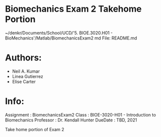 # Biomechanics Exam 2 Takehome Portion
~/denkr/Documents/School/UCD/'5. BIOE.3020.H01 - BioMechanics'/Matlab/BiomechanicsExam2 md
File: README.md

# Authors:
- Neil A. Kumar
- Linea Gutierrez
- Elise Carter

# Info:
Assignment : BiomechanicsExam2
Class      : BIOE-3020-H01 - Introduction to Biomechanics
Professor  : Dr. Kendall Hunter
DueDate    : TBD, 2021

Take home portion of Exam 2
